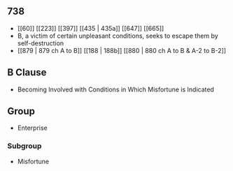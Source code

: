 ## 738
- [[60]] [[223]] [[397]] [[435 | 435a]] [[647]] [[665]] 
- B, a victim of certain unpleasant conditions, seeks to escape them by self-destruction
- [[879 | 879 ch A to B]] [[188 | 188b]] [[880 | 880 ch A to B &amp; A-2 to B-2]] 

## B Clause
- Becoming Involved with Conditions in Which Misfortune is Indicated

## Group
- Enterprise

### Subgroup
- Misfortune

